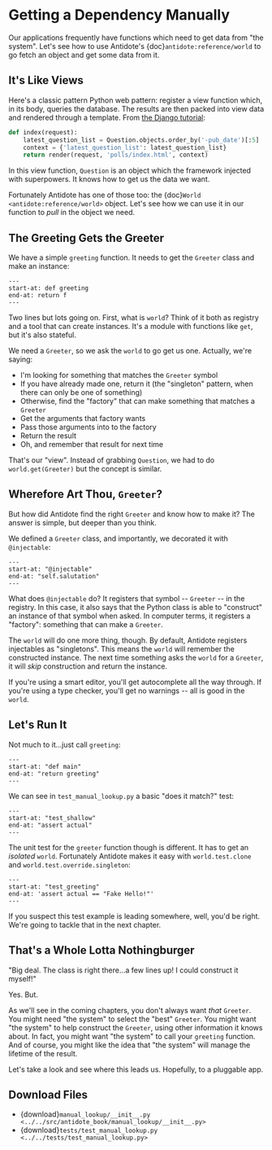 # Getting a Dependency Manually

Our applications frequently have functions which need to get data from "the system".
Let's see how to use Antidote's {doc}`antidote:reference/world` to go fetch an object and get some data from it.

## It's Like Views

Here's a classic pattern Python web pattern: register a view function which, in its body, queries the database.
The results are then packed into view data and rendered through a template.
From [the Django tutorial](https://docs.djangoproject.com/en/4.0/intro/tutorial03/#a-shortcut-render):

```python
def index(request):
    latest_question_list = Question.objects.order_by('-pub_date')[:5]
    context = {'latest_question_list': latest_question_list}
    return render(request, 'polls/index.html', context)
```

In this view function, `Question` is an object which the framework injected with superpowers.
It knows how to get us the data we want. 

Fortunately Antidote has one of those too: the {doc}`World <antidote:reference/world>` object.
Let's see how we can use it in our function to *pull* in the object we need.

## The Greeting Gets the Greeter

We have a simple `greeting` function.
It needs to get the `Greeter` class and make an instance:

```{literalinclude} ../../src/antidote_book/manual_lookup/__init__.py
---
start-at: def greeting
end-at: return f
---
```

Two lines but lots going on. 
First, what is `world`?
Think of it both as registry and a tool that can create instances.
It's a module with functions like `get`, but it's also stateful.

We need a `Greeter`, so we ask the `world` to go get us one.
Actually, we're saying:

- I'm looking for something that matches the `Greeter` symbol
- If you have already made one, return it (the "singleton" pattern, when there can only be one of something)
- Otherwise, find the "factory" that can make something that matches a `Greeter`
- Get the arguments that factory wants
- Pass those arguments into to the factory
- Return the result
- Oh, and remember that result for next time

That's our "view".
Instead of grabbing `Question`, we had to do `world.get(Greeter)` but the concept is similar.

## Wherefore Art Thou, `Greeter`?

But how did Antidote find the right `Greeter` and know how to make it?
The answer is simple, but deeper than you think.

We defined a `Greeter` class, and importantly, we decorated it with `@injectable`:

```{literalinclude} ../../src/antidote_book/manual_lookup/__init__.py
---
start-at: "@injectable"
end-at: "self.salutation"
---
```

What does `@injectable` do?
It registers that symbol -- `Greeter` -- in the registry.
In this case, it also says that the Python class is able to "construct" an instance of that symbol when asked.
In computer terms, it registers a "factory": something that can make a `Greeter`.

The `world` will do one more thing, though.
By default, Antidote registers injectables as "singletons".
This means the `world` will remember the constructed instance.
The next time something asks the `world` for a `Greeter`, it will *skip* construction and return the instance.

If you're using a smart editor, you'll get autocomplete all the way through.
If you're using a type checker, you'll get no warnings -- all is good in the `world`.

## Let's Run It

Not much to it...just call `greeting`:

```{literalinclude} ../../src/antidote_book/manual_lookup/__init__.py
---
start-at: "def main"
end-at: "return greeting"
---
```

We can see in `test_manual_lookup.py` a basic "does it match?" test:

```{literalinclude} ../../tests/test_manual_lookup.py
---
start-at: "test_shallow"
end-at: "assert actual"
---
```

The unit test for the `greeter` function though is different.
It has to get an *isolated* `world`.
Fortunately Antidote makes it easy with `world.test.clone` and `world.test.override.singleton`:

```{literalinclude} ../../tests/test_manual_lookup.py
---
start-at: "test_greeting"
end-at: 'assert actual == "Fake Hello!"'
---
```

If you suspect this test example is leading somewhere, well, you'd be right.
We're going to tackle that in the next chapter.

## That's a Whole Lotta Nothingburger

"Big deal. The class is right there...a few lines up! I could construct it myself!"

Yes. But.

As we'll see in the coming chapters, you don't always want *that* `Greeter`.
You might need "the system" to select the "best" `Greeter`.
You might want "the system" to help construct the `Greeter`, using other information it knows about.
In fact, you might want "the system" to call your `greeting` function.
And of course, you might like the idea that "the system" will manage the lifetime of the result.

Let's take a look and see where this leads us.
Hopefully, to a pluggable app.

## Download Files

- {download}`manual_lookup/__init__.py <../../src/antidote_book/manual_lookup/__init__.py>`
- {download}`tests/test_manual_lookup.py <../../tests/test_manual_lookup.py>`
